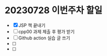 # 20230728 이번주차 할일
- [X] JSP 책 끝내기
- [ ] cpp00 과제 제출 후 평가 받기
- [ ] Github action 실습 글 쓰기
- [ ]
- [ ]
